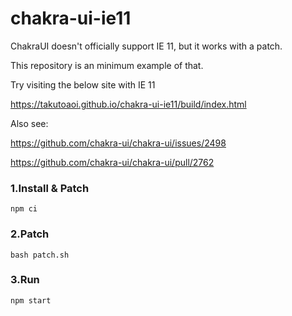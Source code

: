 # chakra-ui-ie11

ChakraUI doesn't officially support IE 11, but it works with a patch.

This repository is an minimum example of that.


Try visiting the below site with IE 11

https://takutoaoi.github.io/chakra-ui-ie11/build/index.html

Also see:

https://github.com/chakra-ui/chakra-ui/issues/2498

https://github.com/chakra-ui/chakra-ui/pull/2762

### 1.Install & Patch

`npm ci`

### 2.Patch

`bash patch.sh`

### 3.Run

`npm start`
